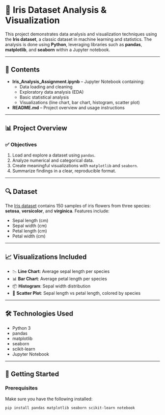 # 🌸 Iris Dataset Analysis & Visualization

This project demonstrates data analysis and visualization techniques using the **Iris dataset**, a classic dataset in machine learning and statistics. The analysis is done using **Python**, leveraging libraries such as **pandas**, **matplotlib**, and **seaborn** within a Jupyter notebook.

---

## 📂 Contents

- **Iris_Analysis_Assignment.ipynb** – Jupyter Notebook containing:
  - Data loading and cleaning
  - Exploratory data analysis (EDA)
  - Basic statistical analysis
  - Visualizations (line chart, bar chart, histogram, scatter plot)
- **README.md** – Project overview and usage instructions

---

## 📊 Project Overview

### ✅ Objectives

1. Load and explore a dataset using `pandas`.
2. Analyze numerical and categorical data.
3. Create meaningful visualizations with `matplotlib` and `seaborn`.
4. Summarize findings in a clear, reproducible format.

---

## 🔍 Dataset

The [Iris dataset](https://archive.ics.uci.edu/ml/datasets/iris) contains 150 samples of iris flowers from three species: **setosa**, **versicolor**, and **virginica**. Features include:

- Sepal length (cm)
- Sepal width (cm)
- Petal length (cm)
- Petal width (cm)

---

## 📈 Visualizations Included

- 📉 **Line Chart**: Average sepal length per species
- 📊 **Bar Chart**: Average petal length per species
- 📦 **Histogram**: Sepal width distribution
- 🔁 **Scatter Plot**: Sepal length vs petal length, colored by species

---

## 🛠️ Technologies Used

- Python 3
- pandas
- matplotlib
- seaborn
- scikit-learn
- Jupyter Notebook

---

## 🚀 Getting Started

### Prerequisites

Make sure you have the following installed:

```bash
pip install pandas matplotlib seaborn scikit-learn notebook
